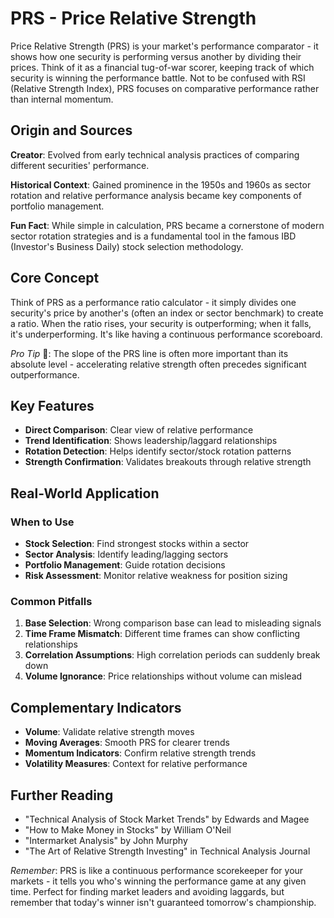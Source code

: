 # PRS - Price Relative Strength

Price Relative Strength (PRS) is your market's performance comparator - it shows how one security is performing versus another by dividing their prices. Think of it as a financial tug-of-war scorer, keeping track of which security is winning the performance battle. Not to be confused with RSI (Relative Strength Index), PRS focuses on comparative performance rather than internal momentum.

## Origin and Sources
**Creator**: Evolved from early technical analysis practices of comparing different securities' performance.

**Historical Context**: Gained prominence in the 1950s and 1960s as sector rotation and relative performance analysis became key components of portfolio management.

**Fun Fact**: While simple in calculation, PRS became a cornerstone of modern sector rotation strategies and is a fundamental tool in the famous IBD (Investor's Business Daily) stock selection methodology.

## Core Concept
Think of PRS as a performance ratio calculator - it simply divides one security's price by another's (often an index or sector benchmark) to create a ratio. When the ratio rises, your security is outperforming; when it falls, it's underperforming. It's like having a continuous performance scoreboard.

*Pro Tip* 🎯: The slope of the PRS line is often more important than its absolute level - accelerating relative strength often precedes significant outperformance.

## Key Features
- **Direct Comparison**: Clear view of relative performance
- **Trend Identification**: Shows leadership/laggard relationships
- **Rotation Detection**: Helps identify sector/stock rotation patterns
- **Strength Confirmation**: Validates breakouts through relative strength

## Real-World Application
### When to Use
- **Stock Selection**: Find strongest stocks within a sector
- **Sector Analysis**: Identify leading/lagging sectors
- **Portfolio Management**: Guide rotation decisions
- **Risk Assessment**: Monitor relative weakness for position sizing

### Common Pitfalls
1. **Base Selection**: Wrong comparison base can lead to misleading signals
2. **Time Frame Mismatch**: Different time frames can show conflicting relationships
3. **Correlation Assumptions**: High correlation periods can suddenly break down
4. **Volume Ignorance**: Price relationships without volume can mislead

## Complementary Indicators
- **Volume**: Validate relative strength moves
- **Moving Averages**: Smooth PRS for clearer trends
- **Momentum Indicators**: Confirm relative strength trends
- **Volatility Measures**: Context for relative performance

## Further Reading
- "Technical Analysis of Stock Market Trends" by Edwards and Magee
- "How to Make Money in Stocks" by William O'Neil
- "Intermarket Analysis" by John Murphy
- "The Art of Relative Strength Investing" in Technical Analysis Journal

*Remember*: PRS is like a continuous performance scorekeeper for your markets - it tells you who's winning the performance game at any given time. Perfect for finding market leaders and avoiding laggards, but remember that today's winner isn't guaranteed tomorrow's championship.
